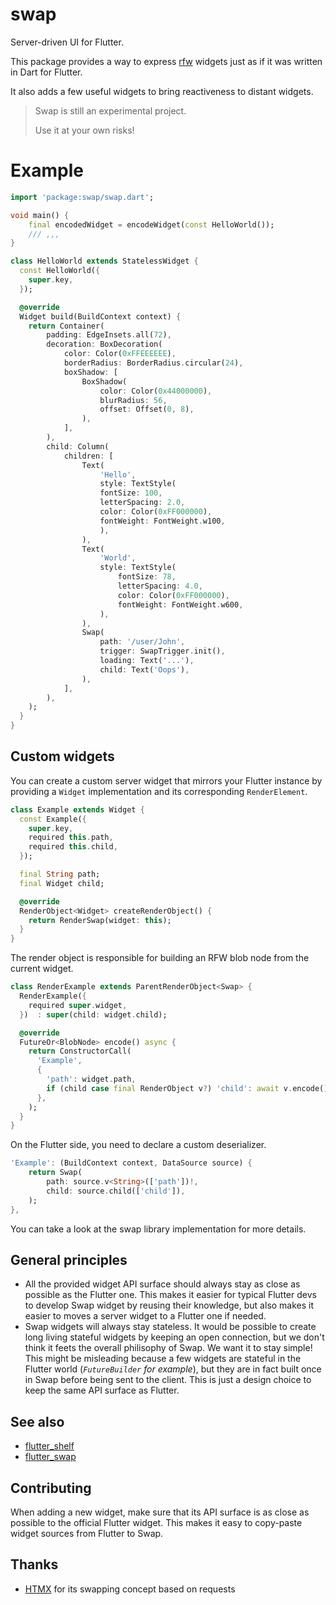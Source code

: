 # swap

Server-driven UI for Flutter.

This package provides a way to express [rfw](https://pub.dev/packages/rfw) widgets just as if it was written in Dart for Flutter.

It also adds a few useful widgets to bring reactiveness to distant widgets.

> Swap is still an experimental project. 
>
> Use it at your own risks!

# Example

```dart
import 'package:swap/swap.dart';

void main() {
    final encodedWidget = encodeWidget(const HelloWorld());
    /// ,,,
}

class HelloWorld extends StatelessWidget {
  const HelloWorld({
    super.key,
  });

  @override
  Widget build(BuildContext context) {
    return Container(
        padding: EdgeInsets.all(72),
        decoration: BoxDecoration(
            color: Color(0xFFEEEEEE),
            borderRadius: BorderRadius.circular(24),
            boxShadow: [
                BoxShadow(
                    color: Color(0x44000000),
                    blurRadius: 56,
                    offset: Offset(0, 8),
                ),
            ],
        ),
        child: Column(
            children: [
                Text(
                    'Hello',
                    style: TextStyle(
                    fontSize: 100,
                    letterSpacing: 2.0,
                    color: Color(0xFF000000),
                    fontWeight: FontWeight.w100,
                    ),
                ),
                Text(
                    'World',
                    style: TextStyle(
                        fontSize: 78,
                        letterSpacing: 4.0,
                        color: Color(0xFF000000),
                        fontWeight: FontWeight.w600,
                    ),
                ),
                Swap(
                    path: '/user/John',
                    trigger: SwapTrigger.init(),
                    loading: Text('...'),
                    child: Text('Oops'),
                ),
            ],
        ),
    );
  }
}
```

## Custom widgets

You can create a custom server widget that mirrors your Flutter instance by providing a `Widget` implementation and its corresponding `RenderElement`.

```dart
class Example extends Widget {
  const Example({
    super.key,
    required this.path,
    required this.child,
  });

  final String path;
  final Widget child;

  @override
  RenderObject<Widget> createRenderObject() {
    return RenderSwap(widget: this);
  }
}
```

The render object is responsible for building an RFW blob node from the current widget.

```dart
class RenderExample extends ParentRenderObject<Swap> {
  RenderExample({
    required super.widget,
  })  : super(child: widget.child);

  @override
  FutureOr<BlobNode> encode() async {
    return ConstructorCall(
      'Example',
      {
        'path': widget.path,
        if (child case final RenderObject v?) 'child': await v.encode(),
      },
    );
  }
}
```

On the Flutter side, you need to declare a custom deserializer.

```dart
'Example': (BuildContext context, DataSource source) {
    return Swap(
        path: source.v<String>(['path'])!,
        child: source.child(['child']),
    );
},
```

You can take a look at the swap library implementation for more details.
 
## General principles

- All the provided widget API surface should always stay as close as possible as the Flutter one. This makes it easier for typical Flutter devs to develop Swap widget by reusing their knowledge, but also makes it easier to moves a server widget to a Flutter one if needed.
- Swap widgets will always stay stateless. It would be possible to create long living stateful widgets by keeping an open connection, but we don't think it feets the overall philisophy of Swap. We want it to stay simple! This might be misleading because a few widgets are stateful in the Flutter world (*`FutureBuilder` for example*), but they are in fact built once in Swap before being sent to the client. This is just a design choice to keep the same API surface as Flutter. 

## See also

* [flutter_shelf](../shelf_swap/) 
* [flutter_swap](../flutter_swap/) 

## Contributing

When adding a new widget, make sure that its API surface is as close as possible to the official Flutter widget. This makes it easy to copy-paste widget sources from Flutter to Swap.

## Thanks 

* [HTMX](https://htmx.org/) for its swapping concept based on requests 
